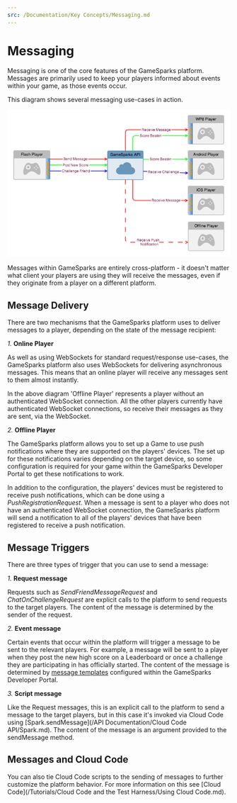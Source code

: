 ```yaml
---
src: /Documentation/Key Concepts/Messaging.md
---
```


# Messaging

Messaging is one of the core features of the GameSparks platform. Messages are primarily used to keep your players informed about events within your game, as those events occur.

This diagram shows several messaging use-cases in action.

![](img/Messaging/1.png)

Messages within GameSparks are entirely cross-platform - it doesn't matter what client your players are using they will receive the messages, even if they originate from a player on a different platform.

## Message Delivery

There are two mechanisms that the GameSparks platform uses to deliver messages to a player, depending on the state of the message recipient:

*1.* **Online Player**

As well as using WebSockets for standard request/response use-cases, the GameSparks platform also uses WebSockets for delivering asynchronous messages. This means that an online player will receive any messages sent to them almost instantly.

In the above diagram 'Offline Player' represents a player without an authenticated WebSocket connection. All the other players currently have authenticated WebSocket connections, so receive their messages as they are sent, via the WebSocket.

*2.* **Offline Player**

The GameSparks platform allows you to set up a Game to use push notifications where they are supported on the players' devices. The set up for these notifications varies depending on the target device, so some configuration is required for your game within the GameSparks Developer Portal to get these notifications to work.

In addition to the configuration, the players' devices must be registered to receive push notifications, which can be done using a *PushRegistrationRequest*. When a message is sent to a player who does not have an authenticated WebSocket connection, the GameSparks platform will send a notification to all of the players' devices that have been registered to receive a push notification.

## Message Triggers

There are three types of trigger that you can use to send a message:

*1.* **Request message**

Requests such as *SendFriendMessageRequest* and *ChatOnChallengeRequest* are explicit calls to the platform to send requests to the target players. The content of the message is determined by the sender of the request.

*2.* **Event message**

Certain events that occur within the platform will trigger a message to be sent to the relevant players. For example, a message will be sent to a player when they post the new high score on a Leaderboard or once a challenge they are participating in has officially started. The content of the message is determined by [message templates](/Documentation/Configurator/Messages.md) configured within the GameSparks Developer Portal.

*3.* **Script message**

Like the Request messages, this is an explicit call to the platform to send a message to the target players, but in this case it's invoked via Cloud Code using [Spark.sendMessage](/API Documentation/Cloud Code API/Spark.md). The content of the message is an argument provided to the sendMessage method.

## Messages and Cloud Code

You can also tie Cloud Code scripts to the sending of messages to further customize the platform behavior. For more information on this see [Cloud Code](/Tutorials/Cloud Code and the Test Harness/Using Cloud Code.md).
